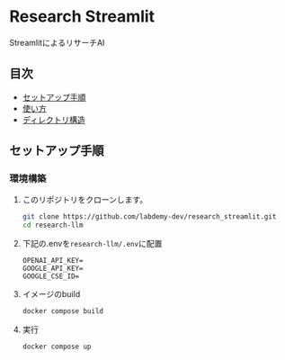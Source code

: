 # Research Streamlit

StreamlitによるリサーチAI

## 目次
- [セットアップ手順](#セットアップ手順)
- [使い方](#使い方)
- [ディレクトリ構造](#ディレクトリ構造)

## セットアップ手順

### 環境構築
1. このリポジトリをクローンします。
   ```bash
   git clone https://github.com/labdemy-dev/research_streamlit.git
   cd research-llm
   ```
2. 下記の.envを`research-llm/.env`に配置
   ```
   OPENAI_API_KEY=
   GOOGLE_API_KEY=
   GOOGLE_CSE_ID=
   ```
5. イメージのbuild
   ```bash
   docker compose build
   ```
6. 実行
   ```bash
   docker compose up
   ```